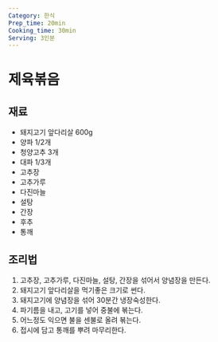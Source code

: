 ```yaml
---
Category: 한식
Prep_time: 20min
Cooking_time: 30min
Serving: 3인분
---
```


# 제육볶음

## 재료
* 돼지고기 앞다리살 600g
* 양파 1/2개
* 청양고추 3개
* 대파 1/3개
* 고추장
* 고추가루
* 다진마늘
* 설탕
* 간장
* 후추
* 통깨

## 조리법

1. 고추장, 고추가루, 다진마늘, 설탕, 간장을 섞어서 양념장을 만든다.
2. 돼지고기 앞다리살을 먹기좋은 크기로 썬다.
3. 돼지고기에 양념장을 섞어 30분간 냉장숙성한다.
4. 파기름을 내고, 고기를 넣어 중불에 볶는다.
5. 어느정도 익으면 불을 센불로 올려 볶는다.
6. 접시에 담고 통깨를 뿌려 마무리한다.